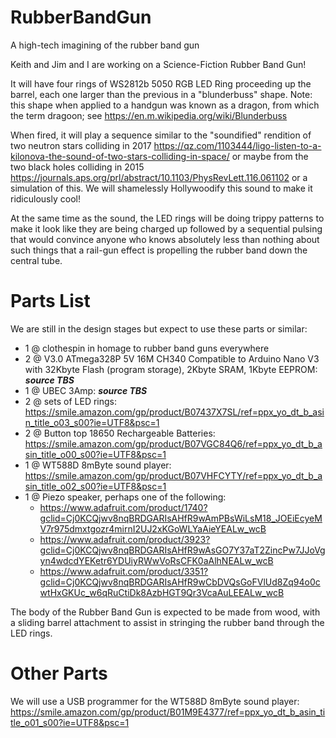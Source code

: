 # RubberBandGun
A high-tech imagining of the rubber band gun

Keith and Jim and I are working on a Science-Fiction Rubber Band Gun!

It will have four rings of WS2812b 5050 RGB LED Ring proceeding up the barrel, each one larger than the previous in a "blunderbuss" shape. Note: this shape when applied to a handgun was known as a dragon, from which the term dragoon; see https://en.m.wikipedia.org/wiki/Blunderbuss

When fired, it will play a sequence similar to the "soundified" rendition of two neutron stars colliding in 2017
https://qz.com/1103444/ligo-listen-to-a-kilonova-the-sound-of-two-stars-colliding-in-space/
or maybe from the two black holes colliding in 2015
https://journals.aps.org/prl/abstract/10.1103/PhysRevLett.116.061102
or a simulation of this. We will shamelessly Hollywoodify this sound to make it ridiculously cool!

At the same time as the sound, the LED rings will be doing trippy patterns to make it look like they are being charged up followed by a sequential pulsing that would convince anyone who knows absolutely less than nothing about such things that a rail-gun effect is propelling the rubber band down the central tube.

# Parts List
We are still in the design stages but expect to use these parts or similar:
- 1 @ clothespin in homage to rubber band guns everywhere
- 2 @ V3.0 ATmega328P 5V 16M CH340 Compatible to Arduino Nano V3 with 32Kbyte Flash (program storage), 2Kbyte SRAM, 1Kbyte EEPROM: ***source TBS***
- 1 @ UBEC 3Amp: ***source TBS***
- 2 @ sets of LED rings: https://smile.amazon.com/gp/product/B07437X7SL/ref=ppx_yo_dt_b_asin_title_o03_s00?ie=UTF8&psc=1
- 2 @ Button top 18650 Rechargeable Batteries: https://smile.amazon.com/gp/product/B07VGC84Q6/ref=ppx_yo_dt_b_asin_title_o00_s00?ie=UTF8&psc=1
- 1 @ WT588D 8mByte sound player: https://smile.amazon.com/gp/product/B07VHFCYTY/ref=ppx_yo_dt_b_asin_title_o02_s00?ie=UTF8&psc=1
- 1 @ Piezo speaker, perhaps one of the following:
  - https://www.adafruit.com/product/1740?gclid=Cj0KCQjwv8nqBRDGARIsAHfR9wAmPBsWiLsM18_JOEiEcyeMV7r975dmxtgozr4mirnI2UJ2xKGoWLYaAieYEALw_wcB
  - https://www.adafruit.com/product/3923?gclid=Cj0KCQjwv8nqBRDGARIsAHfR9wAsGO7Y37aT2ZincPw7JJoVgyn4wdcdYEKetr6YDUiyRWwVoRsCFK0aAlhNEALw_wcB
  - https://www.adafruit.com/product/3351?gclid=Cj0KCQjwv8nqBRDGARIsAHfR9wCbDVQsGoFVlUd8Zq94o0cwtHxGKUc_w6qRuCtiDk8AzbHGT9Qr3VcaAuLEEALw_wcB

The body of the Rubber Band Gun is expected to be made from wood, with a sliding barrel attachment to assist in stringing the rubber band through the LED rings.

# Other Parts
We will use a USB programmer for the WT588D 8mByte sound player: https://smile.amazon.com/gp/product/B01M9E4377/ref=ppx_yo_dt_b_asin_title_o01_s00?ie=UTF8&psc=1

